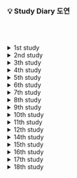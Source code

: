 ### 💡 Study Diary 도연

<br/><br/>

<details>
  <summary>1st study</summary>
  📅기간 : 2021-07-26 ~ 2021-07-30   
     
  🌱목표
  * kotlin 기본 공부
  * 단계별 문제 풀이 20단계까지 1문제씩풀기
  
  
  |날짜|문제|
  |:--:|:---|
  |**07/26(월)** | 1단계([10869](https://www.acmicpc.net/problem/10869)), 2단계([2884](https://www.acmicpc.net/problem/2884)), 3단계([2439](https://www.acmicpc.net/problem/2439))|
  |**07/27(화)** | 4단계([1110](https://www.acmicpc.net/problem/1110)), 5단계([4344](https://www.acmicpc.net/problem/4344))|
  |**07/28(수)** |6단계([4673](https://www.acmicpc.net/problem/4673)), 7단계([1157](https://www.acmicpc.net/problem/1157)), 8단계([2839](https://www.acmicpc.net/problem/2839))|
  |[**07/29(목)**](#0729목) |9단계([11653](https://www.acmicpc.net/problem/11653)), 10단계([11729](https://www.acmicpc.net/problem/11729)), 11단계([7568](https://www.acmicpc.net/problem/7568)), 12단계([2750](https://www.acmicpc.net/problem/2750)), 18단계([10773](https://www.acmicpc.net/problem/10773)), 15단계([1003](https://www.acmicpc.net/problem/1003)), 16단계([11047](https://www.acmicpc.net/problem/11047))|
  |[**07/30(금)**](#0730금) ||
  
  *   *   *

  #### 07/29(목)

  11 단계 Brute-Force : 문제를 이해하고 정의하는 것을 우선할 것.   
  12 단계 정렬&nbsp;&nbsp;&nbsp;&nbsp;&nbsp;&nbsp;&nbsp;&nbsp;&nbsp;&nbsp;&nbsp;&nbsp;: 카운팅 정렬의 실패   
  17 단계 DP&nbsp;&nbsp;&nbsp;&nbsp;&nbsp;&nbsp;&nbsp;&nbsp;&nbsp;&nbsp;&nbsp;&nbsp;&nbsp;&nbsp;&nbsp;: 상향식으로 풀이, 하향식은 아직 어려움

  *   *   *

  #### 07/30(금)

  2750 수 정렬하기 : 삽입정렬 잘못 풀음, 다시 풀어야 한다.
</details>

<details>
  <summary>2nd study</summary>
  📅기간 : 2021-08-02 ~ 2021-08-06   

  🌱목표
  * Kotlin으로 기본 자료구조 구현

  📃숙제
  |문제|문제유형|
  |:--:|:------|
  |[네트워크](https://programmers.co.kr/learn/courses/30/lessons/43162)|DFS/BFS|
  |[순위검색](https://programmers.co.kr/learn/courses/30/lessons/72412)||
  |[문자열 압축](https://programmers.co.kr/learn/courses/30/lessons/60057)||
  
   *   *   *
  
  네트워크 빼고 풀지 못함.

</details>


<details>
  <summary>3th study</summary>
  📅기간 : 2021-08-09 ~ 2021-08-13   
  
  🌱목표
  * Kotlin으로 기본 자료구조 구현
  * kotlin의 다양한 함수 공부

  📃숙제
  |문제|문제유형|
  |:--:|:-------|
  |[토마토](https://www.acmicpc.net/problem/7576)|BFS|
  |[유기농 배추](https://www.acmicpc.net/problem/1012)|DFS/BFS|
  |[보물섬](https://www.acmicpc.net/problem/2589)|BFS|

  <br />

  |날짜|문제|
  |:--:|:---|
  |**08/09(월)**| X |
  |[**08/10(화)**](#0810화)|BOJ_7576_토마토|
  |**08/11(수)**| X |
  |[**08/12(목)**](#0812목)|BOJ_1012_유기농배추, BOJ_2589_보물섬|
  |[**08/13(금)**]()||
  
   *   *   *
  
  ### 08/10(화)
  kotlin for문 범위의 다양한 표현
  ```kotlin
  fun forLoop(){
      println("[for] 반복문")
      val items = listOf("apple", "banana", "kiwi")

      // A
      for(item in items) {
          println(item)
      }
      // B
      for(index in 0..(items.size-1)) {
          println("이건 item at $index is ${items[index]}")
      }
      // C
      for(index in 0 until items.size) {
          println("이건 item at $index is ${items[index]}")
      }
      // D
      for(index in items.indices) { //indices -> 0..2
          println("item at $index is ${items[index]}")
      }
  }
  ```

   *   *   *

  ### 08/12(목)
  <br />
  chunked   

  ```kotlin
  s:String.chunked(size:Int)    // return List<String>
  ```
  size는 자를 크기이다.
  ex. size가 2 이면, 2문자씩 문자열을 자르겠다는 의미
  <br />
  Pair   

  ```kotlin
  Pair<T, T> = Pair(value: T, value: T)
  ```
  bfs에서 Pair는 매우 유용

  나의 문제점 : BFS나 DFS의 변수나 범위에서 실수가 잦다.
</details>

<details>
  <summary>4th study</summary>
  📅기간 : 2021-08-16 ~ 2021-08-20   
  
  🌱목표
  * Kotlin으로 기본 자료구조 구현
  * kotlin의 다양한 함수 공부

  📃숙제
  |문제|
  |:--:|
  |[괄호제거](https://www.acmicpc.net/problem/2800)|
  |[최대 힙](https://www.acmicpc.net/problem/11279)|
  |[트리](https://www.acmicpc.net/problem/4256)|
  
   *   *   *
  
  4주차는 한문제도 풀지 못함.
</details>

<details>
  <summary>5th study</summary>
  📅기간 : 2021-08-23 ~ 2021-08-27   
  
  🌱목표
  * Kotlin으로 기본 자료구조 구현
  * kotlin의 다양한 함수 공부
  * kotlin의 기본구조 공부

  📃숙제
  |문제|유형|
  |:--:|:---|
  |[폰_호석만](https://www.acmicpc.net/problem/21275)|수학|
  |[최소 회의실 개수](https://www.acmicpc.net/problem/19598)|그리디|
  |[징검다리 건너기](https://www.acmicpc.net/problem/21317)|DP|

  <br />
  
  |날짜|문제|
  |:--:|:---|
  |**08/23(월)**|X|
  |[**08/24(화)**](#0824화)|폰_호석만|
  |[**08/25(수)**](#0825수)|오답고침|
  |[**08/26(목)**]()||
  |[**08/27(금)**]()||

   *   *   *

  ### 08/24(화)
  폰_호석만 부분 성공 : 22/24   
  부루트 포스 등 알고리즘에 의존하지 않는 문제들을 푸는 것에 익숙해질 필요가 있다.

  ### 08/25(수)
  폰_호석만 성공 : 24/24   
  실패 원인 : for문에서 until을 사용하고 전체크기-1을 해주는 실수를 함.

</details>

<details>
  <summary>6th study</summary>
  📅기간 : 2021-08-30 ~ 2021-09-03   

  🌱목표
  * Kotlin으로 기본 자료구조 구현
  * kotlin의 다양한 함수 공부

  📃숙제
  |문제|문제 유형|
  |:--:|:-------|
  |[상어 초등학교](https://www.acmicpc.net/problem/21608)|시뮬레이션, 구현|
  |[겹치는 건 싫어](https://www.acmicpc.net/problem/20922)|투 포인터|
  |[가장 큰 정사각형](https://www.acmicpc.net/problem/1915)|DP|
</details>

<details>
<summary>7th study</summary>
📅기간 : 2021-09-06 ~ 2021-09-11   

  🌱목표
  * Kotlin으로 기본 자료구조 구현
  * kotlin의 다양한 함수 공부

📃숙제
  |문제|문제 유형|해결|
  |:----:|:----------|:----:|
  |[](https://www.acmicpc.net/problem/)|  |X|
  |[](https://www.acmicpc.net/problem/)|  |X|
  |[](https://www.acmicpc.net/problem/)|  |X|
</details>

<details>
<summary>8th study</summary>
📅기간 : 2021-09-13 ~ 2021-09-17

  🌱목표
  * Kotlin으로 기본 자료구조 구현
  * kotlin의 다양한 함수 공부

📃숙제
  |문제|문제 유형|해결|
  |:----:|:----------|:----:|
  |[구간 나누기 2](https://www.acmicpc.net/problem/13397)|이분 탐색|O|
  |[스도쿠](https://www.acmicpc.net/problem/2580)|백트래킹|O|
  |[같은 수로 만들기](https://www.acmicpc.net/problem/2374)|분할 정복|X|
</details>

<details>
<summary>9th study</summary>
📅기간 : 2021-09-20 ~ 2021-09- 24

  🌱목표
  * Kotlin으로 기본 자료구조 구현
  * kotlin의 다양한 함수 공부

📃숙제
  |문제|문제 유형|해결|
  |:----:|:----------|:----:|
  |[부분 문자열](https://www.acmicpc.net/problem/16916)|문자열, kmp|X|
  |[후위 표기식](https://www.acmicpc.net/problem/1918)|스택|O|
  |[이중 우선순위 큐](https://www.acmicpc.net/problem/7662)|큐, 맵|O|
</details>

<details>
<summary>10th study</summary>
📅기간 : 2021-09-27 ~ 2021-09- 30

  🌱목표
  * Kotlin으로 기본 자료구조 구현
  * kotlin의 다양한 함수 공부

📃숙제
  |문제|문제 유형|해결|
  |:----:|:----------|:----:|
  |[트리의 순회](https://www.acmicpc.net/problem/2263)|트리|O|
  |[소수 & 팰린드롬](https://www.acmicpc.net/problem/1747)|수학|O|
</details>

<details>
<summary>11th study</summary>
📅기간 : 2021-09-30 ~ 2021-10- 07

  🌱목표
  * Kotlin으로 기본 자료구조 구현
  * kotlin의 다양한 함수 공부

📃숙제
  |문제|문제 유형|해결|
  |:----:|:----------|:----:|
  |[징검다리 건너기](https://www.acmicpc.net/problem/21317)|DP|O|
  |[카드 정렬하기](https://www.acmicpc.net/problem/1715)|그리드, 우선순위큐|O|
  |[팰린드롬?](https://www.acmicpc.net/problem/10942)|DP|O|
</details>

<details>
<summary>12th study</summary>
📅기간 : 2021-10-09 ~ 2021-10- 15

  🌱목표
  * Kotlin으로 기본 자료구조 구현
  * kotlin의 다양한 함수 공부

📃숙제
  |문제|문제 유형|해결|
  |:----:|:----------|:----:|
  |[부분합](https://www.acmicpc.net/problem/1806)|투포인터|O|
  |[모양 만들기](https://www.acmicpc.net/problem/16932)|그래프 탐색|O|
  |[마법사 상어와 블리자드](https://www.acmicpc.net/problem/21611)|구현|X|
</details>

<details>
<summary>14th study</summary>
📅기간 : 2021-10-23 ~ 2021-10- 28

  🌱목표
  * Kotlin으로 기본 자료구조 구현
  * kotlin의 다양한 함수 공부

📃숙제
  |문제|문제 유형|해결|
  |:----:|:----------|:----:|
  |[테트로미노](https://www.acmicpc.net/problem/14500)|완전탐색|X|
  |[미세먼지 안녕!](https://www.acmicpc.net/problem/17144)|시뮬레이션|X|
  |[휴게소 세우기](https://www.acmicpc.net/problem/1477)|이분탐색|X|
</details>

<details>
<summary>15th study</summary>
📅기간 : 2021-10-29 ~ 2021-11- 04

  🌱목표
  * Kotlin으로 기본 자료구조 구현
  * kotlin의 다양한 함수 공부

📃숙제
  |문제|문제 유형|해결|
  |:----:|:----------|:----:|
  |[색종이 붙이기](https://www.acmicpc.net/problem/21317)|백트래킹|O|
  |[박스 채우기](https://www.acmicpc.net/problem/1715)|분할정복|X|
  |[잠수함식별](https://www.acmicpc.net/problem/10942)|문자열|O|
</details>

<details>
<summary>16th study</summary>
📅기간 : 2021-11-05 ~ 2021-11- 11

  🌱목표
  * Kotlin으로 기본 자료구조 구현
  * kotlin의 다양한 함수 공부

📃숙제
  |문제|문제 유형|해결|
  |:----:|:----------|:----:|
  |[탑](https://www.acmicpc.net/problem/2493)|자료구조(stack)|O|
  |[N으로 만들기](https://www.acmicpc.net/problem/17255)|자료구조(재귀)|O|
  |[단절점과 단절선](https://www.acmicpc.net/problem/14675)|트리|O|
</details>

<details>
<summary>17th study</summary>
📅기간 : 2021-11-12 ~ 2021-11- 18

  🌱목표
  * Kotlin으로 기본 자료구조 구현
  * kotlin의 다양한 함수 공부

📃숙제
  |문제|문제 유형|해결|
  |:----:|:----------|:----:|
  |[순회강연](https://www.acmicpc.net/problem/2109)|그리디|X|
  |[평범한 배낭](https://www.acmicpc.net/problem/12865)|DP|X|
  |[회전 초밥](https://www.acmicpc.net/problem/15961)|투 포인터|X|
</details>

<details>
<summary>18th study</summary>
📅기간 : 2021-11-19 ~ 2021-12- 02

  🌱목표
  * Kotlin으로 기본 자료구조 구현
  * kotlin의 다양한 함수 공부

📃숙제
  |문제|문제 유형|해결|
  |:----:|:----------|:----:|
  |[2048(Easy)](https://www.acmicpc.net/problem/12100)|구현|O|
  |[연구소 2](https://www.acmicpc.net/problem/17141)|그래프|O|
  |[종이 조각](https://www.acmicpc.net/problem/14391)|완탐|O|
</details>
